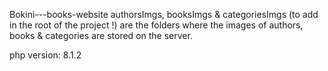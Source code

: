 Bokini---books-website
authorsImgs, booksImgs & categoriesImgs (to add in the root of the project !) are the folders where the images of authors, books & categories are stored on the server.

php version: 8.1.2